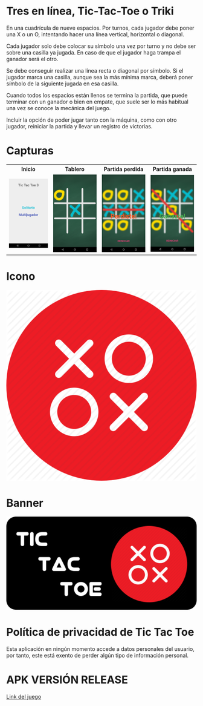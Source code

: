 <h1>Tres en línea, Tic-Tac-Toe o Triki</h1>

En una cuadrícula de nueve espacios. Por turnos, cada jugador debe poner una X o un O, intentando hacer una línea vertical, horizontal o diagonal.

Cada jugador solo debe colocar su símbolo una vez por turno y no debe ser sobre una casilla ya jugada. En caso de que el jugador haga trampa el ganador será el otro.

Se debe conseguir realizar una línea recta o diagonal por símbolo. Si el jugador marca una casilla, aunque sea la más mínima marca, deberá poner símbolo de la siguiente jugada en esa casilla.

Cuando todos los espacios están llenos se termina la partida, que puede terminar con un ganador o bien en empate, que suele ser lo más habitual una vez se conoce la mecánica del juego.

Incluir la opción de poder jugar tanto con la máquina, como con otro jugador, reiniciar la partida y llevar un registro de victorias.

<h1>Capturas</h1>
<table style="width:100%" border="0">
  <tr>
    <th>Inicio</th>
    <th>Tablero</th> 
    <th>Partida perdida</th>
    <th>Partida ganada</th>
  </tr>
  <tr>
    <td><img src="https://github.com/Aztrarok/MyApplication3/blob/master/Screenshot_1525805339.png"></td>
    <td><img src="https://github.com/Aztrarok/MyApplication3/blob/master/Screenshot_1525805749.png"></td>
    <td><img src="https://github.com/Aztrarok/MyApplication3/blob/master/Screenshot_1525805761.png"></td>
    <td><img src="https://github.com/Aztrarok/MyApplication3/blob/master/Screenshot_1525805780.png"></td>
  </tr>
</table>
<h1>Icono</h1>
<img src="https://github.com/Aztrarok/MyApplication3/blob/master/icon.png">
<h1>Banner</h1>
<img src="https://github.com/Aztrarok/MyApplication3/blob/master/banner.png">
<h1>Política de privacidad de Tic Tac Toe</h1>
Esta aplicación en ningún momento accede a datos personales del usuario, por tanto, este está exento de perder algún tipo de información personal.
<h1>APK VERSIÓN RELEASE</h1>
<a href="https://github.com/Aztrarok/MyApplication3/blob/master/app-release.apk?raw=true">Link del juego</a>

